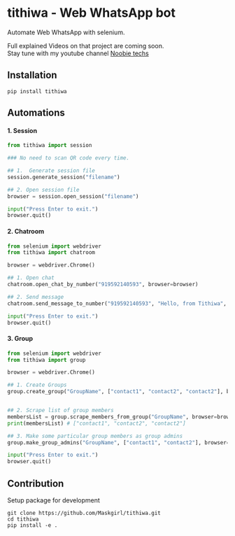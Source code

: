 # tithiwa - Web WhatsApp bot

Automate Web WhatsApp with selenium.

Full explained Videos on that project are coming soon. <br>
Stay tune with my youtube channel [Noobie techs](https://www.youtube.com/c/NoobieTechsTithi_mukherjee/)

## Installation
`
pip install tithiwa
`

## Automations

#### 1. Session

```python
from tithiwa import session

### No need to scan QR code every time.

## 1.  Generate session file
session.generate_session("filename")

## 2. Open session file
browser = session.open_session("filename")

input("Press Enter to exit.")
browser.quit()
```

#### 2. Chatroom 
```python
from selenium import webdriver
from tithiwa import chatroom

browser = webdriver.Chrome()

## 1. Open chat
chatroom.open_chat_by_number("919592140593", browser=browser)

## 2. Send message
chatroom.send_message_to_number("919592140593", "Hello, from Tithiwa", browser=browser)

input("Press Enter to exit.")
browser.quit()
```
#### 3. Group
```python
from selenium import webdriver
from tithiwa import group

browser = webdriver.Chrome()

## 1. Create Groups
group.create_group("GroupName", ["contact1", "contact2", "contact2"], browser=browser)


## 2. Scrape list of group members 
membersList = group.scrape_members_from_group("GroupName", browser=browser)
print(membersList) # ["contact1", "contact2", "contact2"]

## 3. Make some particular group members as group admins
group.make_group_admins("GroupName", ["contact1", "contact2"], browser=browser)

input("Press Enter to exit.")
browser.quit()
```

## Contribution
Setup package for development
```buildoutcfg
git clone https://github.com/Maskgirl/tithiwa.git
cd tithiwa
pip install -e .
```
